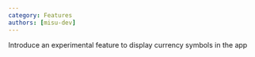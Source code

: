 ```yaml
---
category: Features
authors: [misu-dev]
---
```


Introduce an experimental feature to display currency symbols in the app
